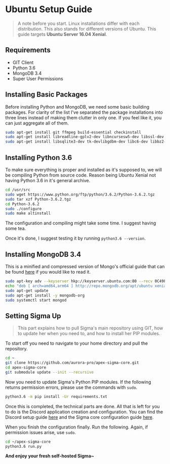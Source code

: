 # Ubuntu Setup Guide

> A note before you start. Linux installations differ with each distribution.
This also stands for different versions of Ubuntu. This guide targets **Ubuntu
Server 16.04 Xenial**.

## Requirements

* GIT Client
* Python 3.6
* MongoDB 3.4
* Super User Permissions

## Installing Basic Packages

Before installing Python and MongoDB, we need some basic building packages.
For clarity of the list I've separated the package installations into three lines
instead of making them clutter in only one.
If you feel like it, you can just aggregate all of them.

```sh
sudo apt-get install git ffmpeg build-essential checkinstall
sudo apt-get install libreadline-gplv2-dev libncursesw5-dev libssl-dev
sudo apt-get install libsqlite3-dev tk-devlibgdbm-dev libc6-dev libbz2-dev
```

## Installing Python 3.6

To make sure everything is proper and installed as it's supposed to,
we will be compiling Python from source code. Reason being Ubuntu Xenial not
having Python 3.6 in it's general archive.

```sh
cd /usr/src
sudo wget https://www.python.org/ftp/python/3.6.2/Python-3.6.2.tgz
sudo tar xzf Python-3.6.2.tgz
cd Python-3.6.2
sudo ./configure
sudo make altinstall
```
The configuration and compiling might take some time.
I suggest having some tea.

Once it's done, I suggest testing it by running `python3.6 --version`.

## Installing MongoDB 3.4

This is a minified and compressed version of Mongo's official guide that can
be found [here](https://docs.mongodb.com/tutorials/install-mongodb-on-ubuntu/#install-mongodb-community-edition) if you would like to read it.

```sh
sudo apt-key adv --keyserver hkp://keyserver.ubuntu.com:80 --recv 0C49F3730359A14518585931BC711F9BA15703C6
echo "deb [ arch=amd64,arm64 ] http://repo.mongodb.org/apt/ubuntu xenial/mongodb-org/3.4 multiverse" | sudo tee /etc/apt/sources.list.d/mongodb-org-3.4.list
sudo apt-get update
sudo apt-get install -y mongodb-org
sudo systemctl start mongod
```

## Setting Sigma Up

> This part explains how to pull Sigma's main repository using GIT,
how to update her when you need to, and how to install her PIP modules.

To start off you need to navigate to your home directory and pull the repository.

```sh
cd ~
git clone https://github.com/aurora-pro/apex-sigma-core.git
cd apex-sigma-core
git submodule update --init --recursive
```

Now you need to update Sigma's Python PIP modules.
If the following returns permission errors, please use the commands with `sudo`.

```sh
python3.6 -m pip install -Ur requirements.txt
```

Once this is completed, the technical parts are done.
All that is left for you to do is the Discord application creation and configuration.
You can find the Discord setup guide
[here](https://sigma.readthedocs.io/en/latest/setup/discord/)
and the Sigma core configuration guide
[here](https://sigma.readthedocs.io/en/latest/configuration/core/).

When you finish the configuration finally. Run the following.
Again, if permission issues arise, use `sudo`.

```sh
cd ~/apex-sigma-core
python3.6 run.py
```
**And enjoy your fresh self-hosted Sigma~**
